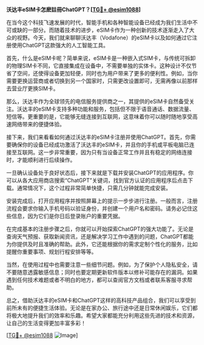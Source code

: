 **沃达丰eSIM卡怎麽註冊ChatGPT？[[TG💪+ @esim1088](https://t.me/s/esim1088)]**

在当今这个科技飞速发展的时代，智能手机和各种智能设备已经成为我们生活中不可或缺的一部分。而随着技术的进步，eSIM卡作为一种创新的技术逐渐走入了大众的视野。今天，我们就来聊聊沃达丰（Vodafone）的eSIM卡以及如何通过它注册使用ChatGPT这款强大的人工智能工具。

首先，什么是eSIM卡呢？简单来说，eSIM卡是一种嵌入式SIM卡，与传统可拆卸的物理SIM卡不同，它直接集成在设备中，不需要单独的实体卡。这种设计不仅节省了空间，还使得设备更加轻便，同时也为用户带来了更多的便利性。例如，当你需要更换运营商或者切换到另一个国家时，只需更改设置即可，无需再像以前那样去营业厅更换SIM卡。

那么，沃达丰作为全球领先的电信服务提供商之一，其提供的eSIM卡自然备受关注。沃达丰的eSIM卡支持多种功能和服务，包括但不限于语音通话、数据流量、短信等。更重要的是，它能够无缝连接到互联网，这意味着你可以随时随地享受高速网络带来的便捷体验。

接下来，我们来看看如何通过沃达丰的eSIM卡注册并使用ChatGPT。首先，你需要确保你的设备已经成功激活了沃达丰的eSIM卡，并且你的手机或平板电脑已连接至互联网。这一步非常重要，因为只有当设备正常工作并且有稳定的网络连接时，才能顺利进行后续操作。

一旦确认设备处于良好状态后，接下来就是下载并安装ChatGPT的应用程序。你可以从各大应用商店搜索“ChatGPT”关键词，找到官方认证的应用程序后点击下载。通常情况下，这个过程非常简单快捷，只需几分钟就能完成安装。

安装完成后，打开应用程序并按照屏幕上的提示一步步进行注册。一般而言，注册流程会要求你输入手机号码以验证身份，并创建一个用户名和密码。请务必记住这些信息，因为它们是你日后登录账户的重要凭据。

在完成基本的注册步骤之后，你就可以开始探索ChatGPT的强大功能了。无论是查询天气预报、获取新闻资讯，还是解决学习工作中遇到的问题，ChatGPT都能为你提供及时且准确的帮助。此外，它还能根据你的需求定制个性化的服务，比如提醒你重要事项、规划行程安排等等。

当然，在使用过程中也需要注意一些细节问题。例如，为了保护个人隐私安全，请不要随意透露敏感信息；同时也要定期更新软件版本以修补可能存在的漏洞。如果遇到任何技术难题或者不明白的地方，都可以查阅官方文档或者联系客服寻求帮助。

总之，借助沃达丰的eSIM卡和ChatGPT这样的高科技产品组合，我们可以享受到前所未有的便捷生活体验。无论是在家办公、旅行途中还是日常休闲娱乐，它们都将极大地提升我们的效率和乐趣。希望大家都能充分利用这些先进的技术和资源，让自己的生活变得更加丰富多彩！

[[TG💪+ @esim1088](https://t.me/s/esim1088) ![Image](https://i.postimg.cc/4NQfJmqS/Snipaste-2025-05-13-00-14-12.png)]